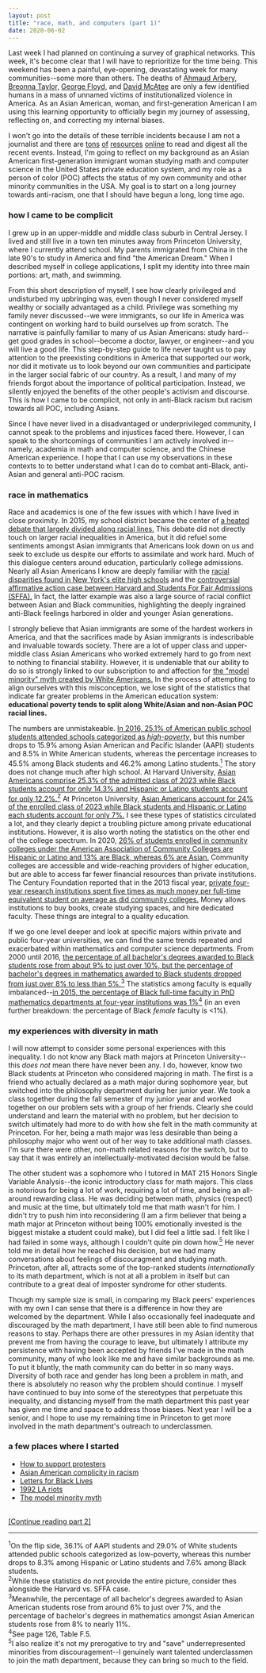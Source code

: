 ```yaml
---
layout: post
title: "race, math, and computers (part 1)"
date: 2020-06-02
---
```


Last week I had planned on continuing a survey of graphical networks. This week, it's become clear that I will have to reprioritize for the time being. This weekend has been a painful, eye-opening, devastating week for many communities--some more than others. The deaths of <a href="https://www.nytimes.com/article/ahmaud-arbery-shooting-georgia.html">Ahmaud Arbery,</a> <a href="https://www.nytimes.com/article/breonna-taylor-police.html">Breonna Taylor,</a> <a href="https://www.nytimes.com/2020/05/31/us/george-floyd-investigation.html">George Floyd,</a> and <a href="https://www.cnn.com/2020/06/01/us/louisville-protests-man-shot-dead/index.html">David McAtee</a> are only a few identified humans in a mass of unnamed victims of institutionalized violence in America. As an Asian American, woman, and first-generation American I am using this learning opportunity to officially begin my journey of assessing, reflecting on, and correcting my internal biases.

<!--excerpt-->

I won't go into the details of these terrible incidents because I am not a journalist and there are <a href="https://www.cnn.com/us/live-news/george-floyd-protests-06-02-20/index.html">tons</a> <a href="https://www.nytimes.com/2020/06/02/us/george-floyd-video-autopsy-protests.html?action=click&pgtype=Article&state=default&module=styln-george-floyd&variant=show&region=TOP_BANNER&context=storylines_menu">of</a> <a href="https://time.com/section/us/">resources</a> <a href="https://www.vox.com/">online</a> to read and digest all the recent events. Instead, I'm going to reflect on my background as an Asian American first-generation immigrant woman studying math and computer science in the United States private education system, and my role as a person of color (POC) affects the status of my own community and other minority communities in the USA. My goal is to start on a long journey towards anti-racism, one that I should have begun a long, long time ago.

<h3>how I came to be complicit</h3>
I grew up in an upper-middle and middle class suburb in Central Jersey. I lived and still live in a town ten minutes away from Princeton University, where I currently attend school. My parents immigrated from China in the late 90's to study in America and find "the American Dream." When I described myself in college applications, I split my identity into three main portions: art, math, and swimming. 

From this short description of myself, I see how clearly privileged and undisturbed my upbringing was, even though I never considered myself wealthy or socially advantaged as a child. Privilege was something my family never discussed--we were immigrants, so our life in America was contingent on working hard to build ourselves up from scratch. The narrative is painfully familiar to many of us Asian Americans: study hard--get good grades in school--become a doctor, lawyer, or engineer--and you will live a good life. This step-by-step guide to life never taught us to pay attention to the preexisting conditions in America that supported our work, nor did it motivate us to look beyond our own communities and participate in the larger social fabric of our country. As a result, I and many of my friends forgot about the importance of political participation. Instead, we silently enjoyed the benefits of the other people's activism and discourse. This is how I came to be complicit, not only in anti-Black racism but racism towards all POC, including Asians.

Since I have never lived in a disadvantaged or underprivileged community, I cannot speak to the problems and injustices faced there. However, I can speak to the shortcomings of communities I am actively involved in--namely, academia in math and computer science, and the Chinese American experience. I hope that I can use my observations in these contexts to to better understand what I can do to combat anti-Black, anti-Asian and general anti-POC racism.

<h3>race in mathematics</h3>
Race and academics is one of the few issues with which I have lived in close proximity. In 2015, my school district became the center of <a href="https://www.nytimes.com/2015/12/26/nyregion/reforms-to-ease-students-stress-divide-a-new-jersey-school-district.html">a heated debate that largely divided along racial lines.</a> This debate did not directly touch on larger racial inequalities in America, but it did refuel some sentiments amongst Asian immigrants that Americans look down on us and seek to exclude us despite our efforts to assimilate and work hard. Much of this dialogue centers around education, particularly college admissions. Nearly all Asian Americans I know are deeply familiar with the <a href="https://www.nytimes.com/2019/03/18/nyregion/Black-students-nyc-high-schools.html">racial disparities found in New York's elite high schools</a> and the <a href="https://www.npr.org/2019/10/01/730386096/federal-judge-rules-in-favor-of-harvard-in-admissions-case">controversial affirmative action case between Harvard and Students For Fair Admissions (SFFA).</a> In fact, the latter example was also a large source of racial conflict between Asian and Black communities, highlighting the deeply ingrained anti-Black feelings harbored in older and younger Asian generations.

I strongly believe that Asian immigrants are some of the hardest workers in America, and that the sacrifices made by Asian immigrants is indescribable and invaluable towards society. There are a lot of upper class and upper-middle class Asian Americans who worked extremely hard to go from next to nothing to financial stability. However, it is undeniable that our ability to do so is strongly linked to our subscription to and affection for <a href="https://www.npr.org/sections/codeswitch/2017/04/19/524571669/model-minority-myth-again-used-as-a-racial-wedge-between-asians-and-Blacks">the "model minority" myth created by White Americans.</a> In the process of attempting to align ourselves with this misconception, we lose sight of the statistics that indicate far greater problems in the American education system: <b>educational poverty tends to split along White/Asian and non-Asian POC racial lines.</b>

The numbers are unmistakeable. <a href="https://nationalequityatlas.org/indicators/School_poverty/By_race~ethnicity:35576/United_States/false/Year(s):2016/School_type:All_public_schools/">In 2016, 25.1% of American public school students attended schools categorized as <i>high-poverty</i>,</a> but this number drops to 15.9% among Asian American and Pacific Islander (AAPI) students and 8.5% in White American students, whereas the percentage increases to 45.5% among Black students and 46.2% among Latino students.<a href="#footnote1"><sup>1</sup></a> The story does not change much after high school. At Harvard University, <a href="https://college.harvard.edu/admissions/admissions-statistics">Asian Americans comprise 25.3% of the admitted class of 2023 while Black students account for only 14.3% and Hispanic or Latino students account for only 12.2%.</a><a href="#footnote2"><sup>2</sup></a> At Princeton University, <a href="https://admission.princeton.edu/how-apply/admission-statistics">Asian Americans account for 24% of the enrolled class of 2023 while Black students and Hispanic or Latino each students account for only 7%.</a> I see these types of statistics circulated a lot, and they clearly depict a troubling picture among private educational institutions. However, it is also worth noting the statistics on the other end of the college spectrum. In 2020, <a href="https://www.aacc.nche.edu/research-trends/fast-facts/">26% of students enrolled in community colleges under the American Association of Community Colleges are Hispanic or Latino and 13% are Black, whereas 6% are Asian.</a> Community colleges are accessible and wide-reaching providers of higher education, but are able to access far fewer financial resources than private institutions. The Century Foundation reported that in the 2013 fiscal year, <a href="https://tcf.org/content/report/recommendations-providing-community-colleges-resources-need/?session=1">private four-year research institutions spent five times as much money per full-time equivalent student on average as did community colleges.</a> Money allows institutions to buy books, create studying spaces, and hire dedicated faculty. These things are integral to a quality education.

If we go one level deeper and look at specific majors within private and public four-year universities, we can find the same trends repeated and exacerbated within mathematics and computer science departments. From 2000 until 2016, <a href="https://www.mathvalues.org/masterblog/2018/7/9/departmental-turnaround-the-case-of-san-diego-state-university-3ln58-s47wz">the percentage of all bachelor's degrees awarded to Black students rose from about 9% to just over 10%, but the percentage of bachelor's degrees in mathematics awarded to Black students dropped from just over 8% to less than 5%.</a><a href="#footnote3"><sup>3</sup></a> The statistics among faculty is equally imbalanced--<a href="http://www.ams.org/profession/data/cbms-survey/cbms2015-Report.pdf">in 2015, the percentage of Black full-time faculty in PhD mathematics departments at four-year institutions was 1%</a><a href="#footnote4"><sup>4</sup></a> (in an even further breakdown: the percentage of Black <i>female</i> faculty is <1%).

<h3>my experiences with diversity in math</h3>

I will now attempt to consider some personal experiences with this inequality. I do not know any Black math majors at Princeton University--this <i>does not</i> mean there have never been any. I do, however, know two Black students at Princeton who considered majoring in math. The first is a friend who actually declared as a math major during sophomore year, but switched into the philosophy department during her junior year. We took a class together during the fall semester of my junior year and worked together on our problem sets with a group of her friends. Clearly she could understand and learn the material with no problem, but her decision to switch ultimately had more to do with how she felt in the math community at Princeton. For her, being a math major was less desirable than being a philosophy major who went out of her way to take additional math classes. I'm sure there were other, non-math related reasons for the switch, but to say that it was entirely an intellectually-motivated decision would be false. 

The other student was a sophomore who I tutored in MAT 215 Honors Single Variable Analysis--the iconic introductory class for math majors. This class is notorious for being a lot of work, requiring a lot of time, and being an all-around rewarding class. He was deciding between math, physics (respect) and music at the time, but ultimately told me that math wasn't for him. I didn't try to push him into reconsidering (I am a firm believer that being a math major at Princeton without being 100% emotionally invested is the biggest mistake a student could make), but I did feel a little sad. I felt like I had failed in some ways, although I couldn't quite pin down how.<a href="#footnote5"><sup>5</sup></a> He never told me in detail how he reached his decision, but we had many conversations about feelings of discouragment and studying math. Princeton, after all, attracts some of the top-ranked students <i>internationally</i> to its math department, which is not at all a problem in itself but can contribute to a great deal of imposter syndrome for other students.

Though my sample size is small, in comparing my Black peers' experiences with my own I can sense that there is a difference in how they are welcomed by the department. While I also occasionally feel inadequate and discouraged by the math department, I have still been able to find numerous reasons to stay. Perhaps there are other pressures in my Asian identity that prevent me from having the courage to leave, but ultimately I attribute my persistence with having been accepted by friends I've made in the math community, many of who look like me and have similar backgrounds as me. To put it bluntly, the math community can do better in so many ways. Diversity of both race and gender has long been a problem in math, and there is absolutely no reason why the problem should continue. I myself have continued to buy into some of the stereotypes that perpetuate this inequality, and distancing myself from the math department this past year has given me time and space to address those biases. Next year I will be a senior, and I hope to use my remaining time in Princeton to get more involved in the math department's outreach to underclassmen.

<h3>a few places where I started</h3>
<ul>
  <li><a href="https://www.papermag.com/where-to-donate-protests-minneapolis-2646128317.html?rebelltitem=17#rebelltitem17">How to support protesters</a></li>
  <li><a href="https://reformedmargins.com/asian-american-complicity-in-racism/?fbclid=IwAR086F7xaq7ca65lAqRuTC7-dmpK6ENw6pFd1TjCxstz-05Ld6qcojRrEYk">Asian American complicity in racism</a></li>
  <li><a href="https://lettersforblacklives.com/">Letters for Black Lives</a></li>
  <li><a href="https://www.cnn.com/2017/04/28/us/la-riots-korean-americans/index.html">1992 LA riots</a></li>
  <li><a href="https://www.npr.org/sections/codeswitch/2017/04/19/524571669/model-minority-myth-again-used-as-a-racial-wedge-between-asians-and-blacks">The model minority myth</a></li>
</ul>

<br>
<a href="https://sxzhang25.github.io/blog/2020/06/02/race-math-and-computers-pt-2">[Continue reading part 2]</a>


<div class="footnotes">
<hr align="left" size="1">
<section id="footnote1"><sup>1</sup>On the flip side, 36.1% of AAPI students and 29.0% of White students attended public schools categorized as low-poverty, whereas this number drops to 8.3% among Hispanic or Latino students and 7.6% among Black students.</section>

<section id="footnote2"><sup>2</sup>While these statistics do not provide the entire picture, consider thes alongside the Harvard vs. SFFA case.</section>

<section id="footnote3"><sup>3</sup>Meanwhile, the percentage of all bachelor's degrees awarded to Asian American students rose from around 6% to just over 7%, and the percentage of bachelor's degrees in mathematics amongst Asian American students rose from 8% to nearly 11%.</section>

<section id="footnote4"><sup>4</sup>See page 126, Table F.5.</section>

<section id="footnote5"><sup>5</sup>I also realize it's not my prerogative to try and "save" underrepresented minorities from discouragement--I genuinely want talented underclassmen to join the math department, because they can bring so much to the field.</section>
</div>
<br>



